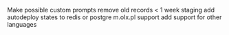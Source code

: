 Make possible custom prompts
remove old records < 1 week
staging
add autodeploy
states to redis or postgre
m.olx.pl support
add support for other languages
